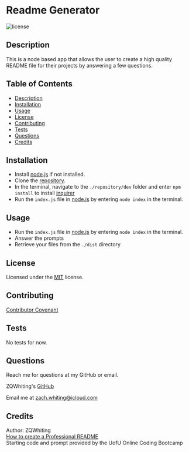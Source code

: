 # Readme Generator
![license](https://img.shields.io/badge/License-MIT-blue)

<a name='description'></a>
## Description
This is a node based app that allows the user to create a high quality README file for their projects by answering a few questions.

## Table of Contents
* [Description](#Description)
* [Installation](#Installation)
* [Usage](#Usage)
* [License](#License)
* [Contributing](#Contributing)
* [Tests](#Tests)
* [Questions](#Questions)
* [Credits](#Credits)

<a name='installation'></a>
## Installation
* Install [node.js](https://nodejs.org) if not installed.
* Clone the [repository](https://github.com/ZQWhiting/readme-generator/).
* In the terminal, navigate to the `./repository/dev` folder and enter `npm install` to install [inquirer](https://www.npmjs.com/package/inquirer)
* Run the `index.js` file in [node.js](https://nodejs.org) by entering `node index` in the terminal.

<a name='usage'></a>
## Usage
* Run the `index.js` file in [node.js](https://nodejs.org) by entering `node index` in the terminal.
* Answer the prompts
* Retrieve your files from the `./dist` directory

<a name='license'></a>
## License
Licensed under the [MIT](./doc/LICENSE.txt) license.

<a name='contributing'></a>
## Contributing
[Contributor Covenant](./doc/contributor-covenant.txt)

<a name='tests'></a>
## Tests
No tests for now.

<a name='questions'></a>
## Questions
Reach me for questions at my GitHub or email.

ZQWhiting's [GitHub](https://github.com/ZQWhiting)

Email me at <zach.whiting@icloud.com>

<a name ='credits'></a>
## Credits
Author: ZQWhiting\
[How to create a Professional README](./doc/readme-guide.md)\
Starting code and prompt provided by the UofU Online Coding Bootcamp
